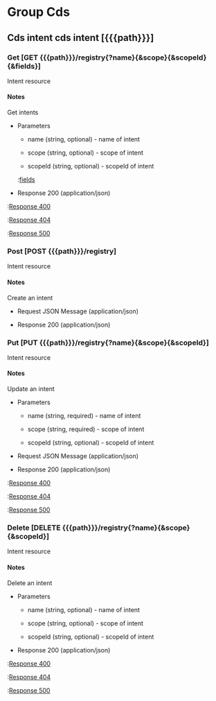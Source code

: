 # Group Cds

## Cds intent cds intent [{{{path}}}]

### Get [GET {{{path}}}/registry{?name}{&scope}{&scopeId}{&fields}]

Intent resource

#### Notes

Get intents

+ Parameters

    + name (string, optional) - name of intent

    + scope (string, optional) - scope of intent

    + scopeId (string, optional) - scopeId of intent

    :[fields]({{{common}}}/parameters/fields.md)


+ Response 200 (application/json)

:[Response 400]({{{common}}}/responses/400.md)

:[Response 404]({{{common}}}/responses/404.md)

:[Response 500]({{{common}}}/responses/500.md)


### Post [POST {{{path}}}/registry]

Intent resource

#### Notes

Create an intent

+ Request JSON Message (application/json)

+ Response 200 (application/json)


### Put [PUT {{{path}}}/registry{?name}{&scope}{&scopeId}]

Intent resource

#### Notes

Update an intent

+ Parameters

    + name (string, required) - name of intent

    + scope (string, required) - scope of intent

    + scopeId (string, optional) - scopeId of intent


+ Request JSON Message (application/json)

+ Response 200 (application/json)

:[Response 400]({{{common}}}/responses/400.md)

:[Response 404]({{{common}}}/responses/404.md)

:[Response 500]({{{common}}}/responses/500.md)


### Delete [DELETE {{{path}}}/registry{?name}{&scope}{&scopeId}]

Intent resource

#### Notes

Delete an intent

+ Parameters

    + name (string, optional) - name of intent

    + scope (string, optional) - scope of intent

    + scopeId (string, optional) - scopeId of intent


+ Response 200 (application/json)

:[Response 400]({{{common}}}/responses/400.md)

:[Response 404]({{{common}}}/responses/404.md)

:[Response 500]({{{common}}}/responses/500.md)

